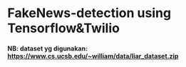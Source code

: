 # FakeNews-detection using Tensorflow&Twilio

#### NB: dataset yg digunakan: https://www.cs.ucsb.edu/~william/data/liar_dataset.zip

<!-- ### Processing.py

File preprocessing.py berisi semua fungsi preprocessing yang diperlukan untuk memproses semua dokumen dan teks masukan. Pertama kita membaca file data kereta, pengujian dan validasi kemudian melakukan beberapa preprocessing seperti tokenizing, stemming dll. Ada beberapa analisis data eksplorasi yang dilakukan seperti distribusi variabel respon dan pemeriksaan kualitas data seperti nilai nol atau hilang dll.

```python
def stem_tokens(tokens, stemmer):
   stemmed = []
   for token in tokens:
       stemmed.append(stemmer.stem(token))
   return stemmed


def process_data(data,exclude_stopword=True,stem=True):
   tokens = [w.lower() for w in data]
   tokens_stemmed = tokens
   tokens_stemmed = stem_tokens(tokens, eng_stemmer)
   tokens_stemmed = [w for w in tokens_stemmed if w not in stopwords ]
   return tokens_stemmed


def create_unigram(words):
   assert type(words) == list
   return words

def create_bigrams(words):
   assert type(words) == list
   skip = 0
   join_str = " "
   Len = len(words)
   if Len > 1:
       lst = []
       for i in range(Len-1):
           for k in range(1,skip+2):
               if i+k < Len:
                   lst.append(join_str.join([words[i],words[i+k]]))
   else:
       #set it as unigram
       lst = create_unigram(words)
   return lst
```

### FeatureSelection.py

```python
def features(sentence, index):
   """ sentence: [w1, w2, ...], index: the index of the word """
   return {
       'word': sentence[index],
       'is_first': index == 0,
       'is_last': index == len(sentence) - 1,
       'is_capitalized': sentence[index][0].upper() == sentence[index][0],
       'is_all_caps': sentence[index].upper() == sentence[index],
       'is_all_lower': sentence[index].lower() == sentence[index],
       'prefix-1': sentence[index][0],
       'prefix-2': sentence[index][:2],
       'prefix-3': sentence[index][:3],
       'suffix-1': sentence[index][-1],
       'suffix-2': sentence[index][-2:],
       'suffix-3': sentence[index][-3:],
       'prev_word': '' if index == 0 else sentence[index - 1],
       'next_word': '' if index == len(sentence) - 1 else sentence[index + 1],
       'has_hyphen': '-' in sentence[index],
       'is_numeric': sentence[index].isdigit(),
       'capitals_inside': sentence[index][1:].lower() != sentence[index][1:]
}
```


### Prediction.py
Pengklasifikasi kami yang terakhir dipilih adalah  Logistic Regression yang kemudian disimpan di disk dengan nama final_model.sav. Setelah Anda menutup repositori ini, model ini akan disalin ke mesin pengguna dan akan digunakan oleh file predict.py untuk mengklasifikasikan berita palsu. Dibutuhkan artikel berita sebagai masukan dari pengguna kemudian model digunakan untuk keluaran klasifikasi akhir yang ditampilkan kepada pengguna beserta probabilitas kebenarannya.

```python
import pickle


def detectingFakeNews(var):
    #retrieving the best model for prediction call
    loadModel = pickle.load(open('model/final_model.sav', 'rb'))
    prediction = loadModel.predict([var])
    prob = loadModel.predict_proba([var])

    return prediction, prob -->
